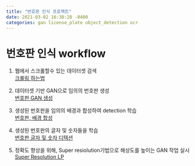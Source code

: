 ```yaml
---
title: "번호판 인식 프로젝트"
date: 2021-03-02 16:38:28 -0400
categories: gan license_plate object_detection ocr
---
```


# 번호판 인식 workflow

1. 웹에서 스크롤할수 있는 데이터셋 검색    
[크롤링 하는법](https://github.com/gyupro/Image-Downloader)

2. 데이터셋 기반 GAN으로 임의의 번호판 생성   
[번호판 GAN 생성](https://google.com)

3. 생성된 번호판을 임의의 배경과 합성하여 detection 학습   
[번호판, 배경 합성](https://google.com)

4. 생성된 번호판의 글자 및 숫자들을 학습   
[번호판 글자 및 숫자 디텍션](https://google.com)

5. 정확도 향상을 위해, Super resiolution기법으로 해상도를 높이는 GAN 작업 실시   
[Super Resolution LP](https://google.com)

